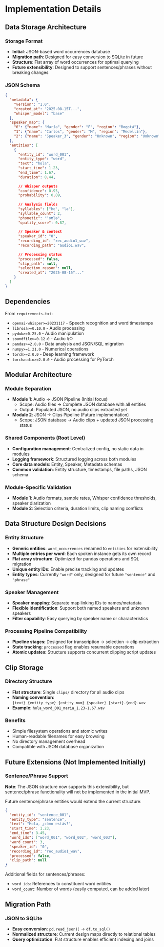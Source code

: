 # Implementation Details

## Data Storage Architecture

### Storage Format
- **Initial**: JSON-based word occurrences database
- **Migration path**: Designed for easy conversion to SQLite in future
- **Structure**: Flat array of word occurrences for optimal querying
- **Future extensibility**: Designed to support sentences/phrases without breaking changes

### JSON Schema

```json
{
  "metadata": {
    "version": "1.0",
    "created_at": "2025-08-15T...",
    "whisper_model": "base"
  },
  "speaker_map": {
    "0": {"name": "María", "gender": "F", "region": "Bogotá"},
    "1": {"name": "Carlos", "gender": "M", "region": "Medellín"}, 
    "2": {"name": "Speaker_3", "gender": "Unknown", "region": "Unknown"}
  },
  "entities": [
    {
      "entity_id": "word_001",
      "entity_type": "word",
      "text": "hola",
      "start_time": 1.23,
      "end_time": 1.67,
      "duration": 0.44,
      
      // Whisper outputs
      "confidence": 0.95,
      "probability": 0.89,
      
      // Analysis fields
      "syllables": ["ho", "la"],
      "syllable_count": 2,
      "phonetic": "ˈoʊlə",
      "quality_score": 0.87,
      
      // Speaker & context
      "speaker_id": "0",
      "recording_id": "rec_audio1_wav",
      "recording_path": "audio1.wav",
      
      // Processing status
      "processed": false,
      "clip_path": null,
      "selection_reason": null,
      "created_at": "2025-08-15T..."
    }
  ]
}
```

## Dependencies

From `requirements.txt`:
- `openai-whisper>=20231117` - Speech recognition and word timestamps
- `librosa>=0.10.0` - Audio processing
- `pydub>=0.25.0` - Audio manipulation
- `soundfile>=0.12.0` - Audio I/O
- `pandas>=2.0.0` - Data analysis and JSON/SQL migration
- `numpy>=1.21.0` - Numerical operations
- `torch>=2.0.0` - Deep learning framework
- `torchaudio>=2.0.0` - Audio processing for PyTorch

## Modular Architecture

### Module Separation
- **Module 1**: Audio → JSON Pipeline (Initial focus)
  - Scope: Audio files → Complete JSON database with all entities
  - Output: Populated JSON, no audio clips extracted yet
- **Module 2**: JSON → Clips Pipeline (Future implementation)
  - Scope: JSON database → Audio clips + updated JSON processing status

### Shared Components (Root Level)
- **Configuration management**: Centralized config, no static data in modules
- **Logging framework**: Structured logging across both modules  
- **Core data models**: Entity, Speaker, Metadata schemas
- **Common validation**: Entity structure, timestamps, file paths, JSON schema

### Module-Specific Validation
- **Module 1**: Audio formats, sample rates, Whisper confidence thresholds, speaker diarization
- **Module 2**: Selection criteria, duration limits, clip naming conflicts

## Data Structure Design Decisions

### Entity Structure
- **Generic entities**: `word_occurrences` renamed to `entities` for extensibility
- **Multiple entries per word**: Each spoken instance gets its own record
- **Flat array structure**: Optimized for pandas operations and SQL migration
- **Unique entity IDs**: Enable precise tracking and updates
- **Entity types**: Currently `"word"` only, designed for future `"sentence"` and `"phrase"`

### Speaker Management
- **Speaker mapping**: Separate map linking IDs to names/metadata
- **Flexible identification**: Support both named speakers and unknown speakers
- **Filter capability**: Easy querying by speaker name or characteristics

### Processing Pipeline Compatibility
- **Pipeline stages**: Designed for transcription → selection → clip extraction
- **State tracking**: `processed` flag enables resumable operations
- **Atomic updates**: Structure supports concurrent clipping script updates

## Clip Storage

### Directory Structure
- **Flat structure**: Single `clips/` directory for all audio clips
- **Naming convention**: `{text}_{entity_type}_{entity_num}_{speaker}_{start}-{end}.wav`
- **Example**: `hola_word_001_maria_1.23-1.67.wav`

### Benefits
- Simple filesystem operations and atomic writes
- Human-readable filenames for easy browsing
- No directory management overhead
- Compatible with JSON database organization

## Future Extensions (Not Implemented Initially)

### Sentence/Phrase Support
**Note**: The JSON structure now supports this extensibility, but sentence/phrase functionality will not be implemented in the initial MVP.

Future sentence/phrase entities would extend the current structure:

```json
{
  "entity_id": "sentence_001", 
  "entity_type": "sentence",
  "text": "Hola, ¿cómo estás?",
  "start_time": 1.23,
  "end_time": 3.45,
  "word_ids": ["word_001", "word_002", "word_003"],
  "word_count": 3,
  "speaker_id": "0",
  "recording_id": "rec_audio1_wav",
  "processed": false,
  "clip_path": null
}
```

Additional fields for sentences/phrases:
- `word_ids`: References to constituent word entities
- `word_count`: Number of words (easily computed, can be added later)

## Migration Path

### JSON to SQLite
- **Easy conversion**: `pd.read_json()` → `df.to_sql()`
- **Normalized structure**: Current design maps directly to relational tables
- **Query optimization**: Flat structure enables efficient indexing and joins